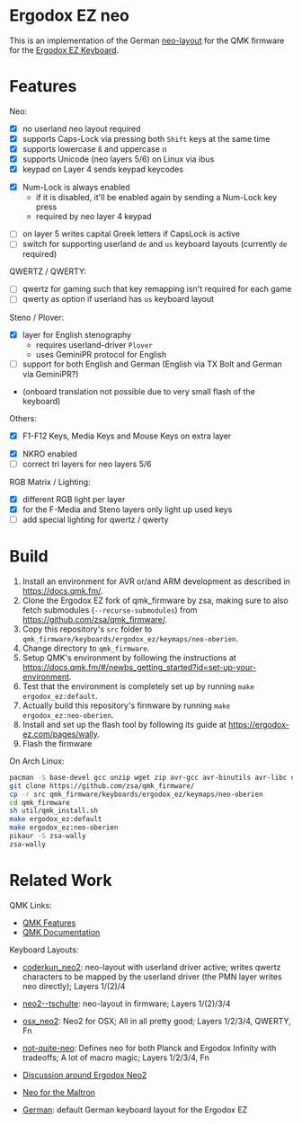 # Ergodox EZ neo

This is an implementation of the German [neo-layout](https://neo-layout.org/) for the QMK firmware for the [Ergodox EZ Keyboard](https://ergodox-ez.com/).

# Features

Neo:

- [x] no userland neo layout required
- [x] supports Caps-Lock via pressing both `Shift` keys at the same time
- [x] supports lowercase `ß` and uppercase `ẞ`
- [x] supports Unicode (neo layers 5/6) on Linux via ibus
- [x] keypad on Layer 4 sends keypad keycodes
* [x] Num-Lock is always enabled 
    * if it is disabled, it'll be enabled again by sending a Num-Lock key press
    * required by neo layer 4 keypad
- [ ] on layer 5 writes capital Greek letters if CapsLock is active
- [ ] switch for supporting userland `de` and `us` keyboard layouts (currently `de` required)

QWERTZ / QWERTY:

- [ ] qwertz for gaming such that key remapping isn't required for each game
- [ ] qwerty as option if userland has `us` keyboard layout

Steno / Plover:

- [x] layer for English stenography
    * requires userland-driver `Plover`
    * uses GeminiPR protocol for English
- [ ] support for both English and German (English via TX Bolt and German via GeminiPR?)
* (onboard translation not possible due to very small flash of the keyboard)

Others:

- [x] F1-F12 Keys, Media Keys and Mouse Keys on extra layer
* [x] NKRO enabled
* [ ] correct tri layers for neo layers 5/6

RGB Matrix / Lighting:

* [x] different RGB light per layer
* [x] for the F-Media and Steno layers only light up used keys
* [ ] add special lighting for qwertz / qwerty

# Build

1. Install an environment for AVR or/and ARM development as described in <https://docs.qmk.fm/>.
1. Clone the Ergodox EZ fork of qmk_firmware by zsa, making sure to also fetch submodules (`--recurse-submodules`) from <https://github.com/zsa/qmk_firmware/>.
1. Copy this repository's `src` folder to `qmk_firmware/keyboards/ergodox_ez/keymaps/neo-oberien`.
1. Change directory to `qmk_firmware`.
1. Setup QMK's environment by following the instructions at <https://docs.qmk.fm/#/newbs_getting_started?id=set-up-your-environment>.
1. Test that the environment is completely set up by running `make ergodox_ez:default`.
1. Actually build this repository's firmware by running `make ergodox_ez:neo-oberien`.
1. Install and set up the flash tool by following its guide at <https://ergodox-ez.com/pages/wally>.
1. Flash the firmware

On Arch Linux:

```sh
pacman -S base-devel gcc unzip wget zip avr-gcc avr-binutils avr-libc dfu-util arm-none-eabi-gcc arm-none-eabi-binutils arm-none-eabi-newlib git dfu-programmer dfu-util
git clone https://github.com/zsa/qmk_firmware/
cp -r src qmk_firmware/keyboards/ergodox_ez/keymaps/neo-oberien
cd qmk_firmware
sh util/qmk_install.sh
make ergodox_ez:default
make ergodox_ez:neo-oberien
pikaur -S zsa-wally
zsa-wally
```

# Related Work

QMK Links:

* [QMK Features](https://github.com/qmk/qmk_firmware/blob/master/docs/features.md)
* [QMK Documentation](https://beta.docs.qmk.fm/)

Keyboard Layouts:

* [coderkun_neo2](https://github.com/qmk/qmk_firmware/blob/master/layouts/community/ergodox/coderkun_neo2/keymap.c): neo-layout with userland driver active; writes qwertz characters to be mapped by the userland driver (the PMN layer writes neo directly); Layers 1/(2)/4
* [neo2--tschulte](https://github.com/tschulte/ergodox-firmware/blob/neo2/firmware/keyboard/ergodox/layout/neo2--tschulte.c): neo-layout in firmware; Layers 1/(2)/3/4
* [osx_neo2](https://github.com/qmk/qmk_firmware/blob/7c0f2ae6d1c1d3f168a5919287b6608b092b3dba/layouts/community/ergodox/osx_neo2/keymap.c): Neo2 for OSX; All in all pretty good; Layers 1/2/3/4, QWERTY, Fn
* [not-quite-neo](https://github.com/qmk/qmk_firmware/blob/ee700b2e831067bdb7584425569b61bc6329247b/keyboards/ergodox_infinity/keymaps/not-quite-neo/keymap.c): Defines neo for both Planck and Ergodox Infinity with tradeoffs; A lot of macro magic; Layers 1/2/3/4, Fn

* [Discussion around Ergodox Neo2](https://geekhack.org/index.php?topic=55407.0)
* [Neo for the Maltron](https://geekhack.org/index.php?topic=57559.msg1316000#msg1316000)
* [German](https://github.com/qmk/qmk_firmware/blob/master/layouts/community/ergodox/coderkun_neo2/keymap.c): default German keyboard layout for the Ergodox EZ
